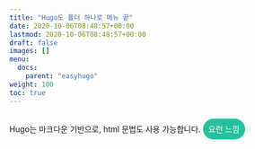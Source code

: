```yaml
---
title: "Hugo도 폴더 하나로 메뉴 끝"
date: 2020-10-06T08:48:57+00:00
lastmod: 2020-10-06T08:48:57+00:00
draft: false
images: []
menu:
  docs:
    parent: "easyhugo"
weight: 100
toc: true
---
```


<br/>
Hugo는 마크다운 기반으로, html 문법도 사용 가능합니다. <span style="background-color:#25c2a0;color:#fff;border-radius:20px;padding:10px;">요런 느낌</span>
